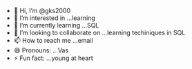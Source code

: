 - 👋 Hi, I’m @gks2000
- 👀 I’m interested in ...learning
- 🌱 I’m currently learning ...SQL
- 💞️ I’m looking to collaborate on ...learning techiniques in SQL 
- 📫 How to reach me ...email 
- 😄 Pronouns: ...Vas
- ⚡ Fun fact: ...young at heart 

<!---
gks2000/gks2000 is a ✨ special ✨ repository because its `README.md` (this file) appears on your GitHub profile.
You can click the Preview link to take a look at your changes.
--->
